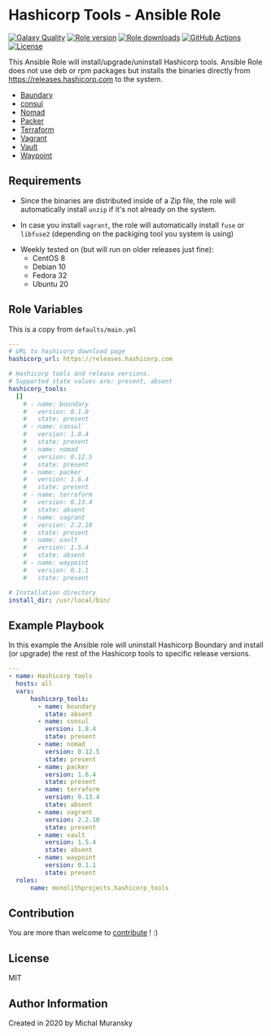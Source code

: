 # Hashicorp Tools - Ansible Role

[![Galaxy Quality](https://img.shields.io/ansible/quality/51653?style=flat&logo=ansible)](https://galaxy.ansible.com/monolithprojects/hashicorp_tools)
[![Role version](https://img.shields.io/github/v/release/MonolithProjects/ansible-hashicorp_tools)](https://galaxy.ansible.com/monolithprojects/hashicorp_tools)
[![Role downloads](https://img.shields.io/ansible/role/d/51653)](https://galaxy.ansible.com/monolithprojects/hashicorp_tools)
[![GitHub Actions](https://github.com/MonolithProjects/ansible-hashicorp_tools/workflows/molecule%20test/badge.svg?branch=master)](https://github.com/MonolithProjects/ansible-hashicorp_tools/actions)
[![License](https://img.shields.io/github/license/MonolithProjects/ansible-hashicorp_tools)](https://github.com/MonolithProjects/ansible-hashicorp_tools/blob/master/LICENSE)

This Ansible Role will install/upgrade/uninstall Hashicorp tools.
Ansible Role does not use deb or rpm packages but installs the binaries directly from https://releases.hashicorp.com to the system.

- [Baundary](https://www.boundaryproject.io/)
- [consul](https://www.consul.io/)
- [Nomad](https://www.nomadproject.io/)
- [Packer](https://www.packer.io/)
- [Terraform](https://www.terraform.io/)
- [Vagrant](https://www.vagrantup.com/)
- [Vault](https://www.vaultproject.io/)
- [Waypoint](https://www.waypointproject.io/)

## Requirements

- Since the binaries are distributed inside of a Zip file, the role will automatically install `unzip` if it's not already on the system.

- In case you install `vagrant`, the role will automatically install `fuse` or `libfuse2` (depending on the packiging tool you system is using)

* Weekly tested on (but will run on older releases just fine):
  * CentOS 8
  * Debian 10
  * Fedora 32
  * Ubuntu 20

## Role Variables

This is a copy from `defaults/main.yml`

```yaml
---
# URL to hashicorp download page
hashicorp_url: https://releases.hashicorp.com

# Hashicorp tools and release versions.
# Supported state values are: present, absent
hashicorp_tools:
  []
    # - name: boundary
    #   version: 0.1.0
    #   state: present
    # - name: consul
    #   version: 1.8.4
    #   state: present
    # - name: nomad
    #   version: 0.12.5
    #   state: present
    # - name: packer
    #   version: 1.6.4
    #   state: present
    # - name: terraform
    #   version: 0.13.4
    #   state: absent
    # - name: vagrant
    #   version: 2.2.10
    #   state: present
    # - name: vault
    #   version: 1.5.4
    #   state: absent
    # - name: waypoint
    #   version: 0.1.1
    #   state: present

# Installation directory
install_dir: /usr/local/bin/
```

## Example Playbook

In this example the Ansible role will uninstall Hashicorp Boundary and install (or upgrade) the rest of the Hashicorp tools to specific release versions.

```yaml
---
- name: Hashicorp tools
  hosts: all
  vars:
      hashicorp_tools:
        - name: boundary
          state: absent
        - name: consul
          version: 1.8.4
          state: present
        - name: nomad
          version: 0.12.5
          state: present
        - name: packer
          version: 1.6.4
          state: present
        - name: terraform
          version: 0.13.4
          state: absent
        - name: vagrant
          version: 2.2.10
          state: present
        - name: vault
          version: 1.5.4
          state: absent
        - name: waypoint
          version: 0.1.1
          state: present
  roles:
      name: monolithprojects.hashicorp_tools
```

## Contribution

You are more than welcome to [contribute](https://github.com/MonolithProjects/ansible-hashicorp_tools/blob/master/CONTRIBUTING.md) ! :)

## License

MIT

## Author Information

Created in 2020 by Michal Muransky
